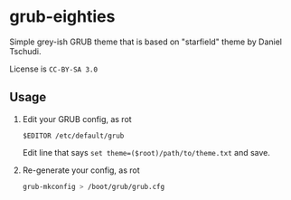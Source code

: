 # grub-eighties

Simple grey-ish GRUB theme that is based on "starfield" theme by Daniel Tschudi.

License is `CC-BY-SA 3.0`

## Usage

1. Edit your GRUB config, as rot
    ```
    $EDITOR /etc/default/grub
    ```
    Edit line that says `set theme=($root)/path/to/theme.txt` and save.

2. Re-generate your config, as rot
    ```bash
    grub-mkconfig > /boot/grub/grub.cfg
    ```
